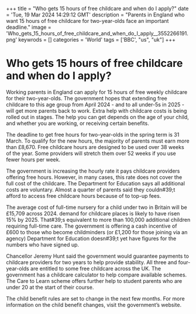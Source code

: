 +++
title = "Who gets 15 hours of free childcare and when do I apply?"
date = 'Tue, 19 Mar 2024 14:29:12 GMT'
description = "Parents in England who want 15 hours of free childcare for two-year-olds face an important deadline."
image = 'Who_gets_15_hours_of_free_childcare_and_when_do_I_apply__3552266191.png'
keywrods =  []
categories = 'World'
tags = ['BBC', "us", "uk"]
+++

# Who gets 15 hours of free childcare and when do I apply?

Working parents in England can apply for 15 hours of free weekly childcare for their two-year-olds.
The government hopes that extending free childcare to this age group from April 2024 - and to all under-5s in 2025 - will get more parents back to work.
Extra help with childcare costs is being rolled out in stages.
The help you can get depends on the age of your child, and whether you are working, or receiving certain benefits.

The deadline to get free hours for two-year-olds in the spring term is 31 March.
To qualify for the new hours, the majority of parents must earn more than £8,670.
Free childcare hours are designed to be used over 38 weeks of the year.
Some providers will stretch them over 52 weeks if you use fewer hours per week.

The government is increasing the hourly rate it pays childcare providers offering free hours.
However, in many cases, this rate does not cover the full cost of the childcare.
The Department for Education says all additional costs are voluntary.
Almost a quarter of parents said they couldn<bb>#39;t afford to access free childcare hours because of to top-up fees.

The average cost of full-time nursery for a child under two in Britain will be £15,709 across 2024.
demand for childcare places is likely to have risen 15% by 2025.
That<bb>#39;s equivalent to more than 100,000 additional children requiring full-time care.
The government is offering a cash incentive of £600 to those who become childminders (or £1,200 for those joining via an agency) Department for Education doesn<bb>#39;t yet have figures for the numbers who have signed up.

Chancellor Jeremy Hunt said the government would guarantee payments to childcare providers for two years to help provide stability.
All three and four-year-olds are entitled to some free childcare across the UK.
The government has a childcare calculator to help compare available schemes.
The Care to Learn scheme offers further help to student parents who are under 20 at the start of their course.

The child benefit rules are set to change in the next few months.
For more information on the child benefit changes, visit the government’s website.



